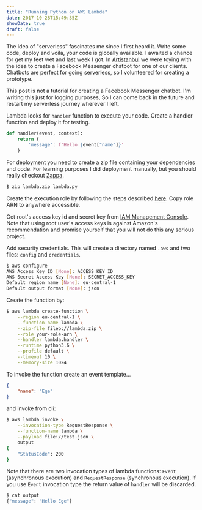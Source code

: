 ```yaml
---
title: "Running Python on AWS Lambda"
date: 2017-10-28T15:49:35Z
showDate: true
draft: false
---
```


The idea of "serverless" fascinates me since I first heard it. Write some code, deploy and voila, your code is globally available. I awaited a chance for get my feet wet and last week I got. In [Artistanbul](https://www.artistanbul.io) we were toying with the idea to create a Facebook Messenger chatbot for one of our clients. Chatbots are perfect for going serverless, so I volunteered for creating a prototype.

This post is not a tutorial for creating a Facebook Messenger chatbot. I'm writing this just for logging purposes, So I can come back in the future and restart my serverless journey wherever I left.

Lambda looks for `handler` function to execute your code. Create a handler function and deploy it for testing.

```python
def handler(event, context):
    return {
        'message': f'Hello {event["name"]}'
    }
```

For deployment you need to create a zip file containing your dependencies and code. For learning purposes I did deployment manually, but you should really checkout [Zappa](https://github.com/Miserlou/Zappa).

```sh
$ zip lambda.zip lambda.py
```

Create the execution role by following the steps described [here](http://docs.aws.amazon.com/lambda/latest/dg/with-s3-example-create-iam-role.html). Copy role ARN to anywhere accessible.

Get root's access key id and secret key from [IAM Management Console](https://console.aws.amazon.com/iam/). Note that using root user's access keys is against Amazon's recommendation and promise yourself that you will not do this any serious project.

Add security credentials. This will create a directory named `.aws` and two files: `config` and `credentials`.

```sh
$ aws configure
AWS Access Key ID [None]: ACCESS_KEY_ID
AWS Secret Access Key [None]: SECRET_ACCESS_KEY
Default region name [None]: eu-central-1
Default output format [None]: json
```

Create the function by:

```sh
$ aws lambda create-function \
    --region eu-central-1 \
    --function-name lambda \
    --zip-file fileb://lambda.zip \
    --role your-role-arn \
    --handler lambda.handler \
    --runtime python3.6 \
    --profile default \
    --timeout 10 \
    --memory-size 1024
```

To invoke the function create an event template...

```json
{
    "name": "Ege"
}
```

and invoke from cli:

```sh
$ aws lambda invoke \
    --invocation-type RequestResponse \
    --function-name lambda \
    --payload file://test.json \
    output
{
    "StatusCode": 200
}
```

Note that there are two invocation types of lambda functions: `Event` (asynchronous execution) and `RequestResponse` (synchronous execution). If you use `Event` invocation type the return value of `handler` will be discarded.

```sh
$ cat output
{"message": "Hello Ege"}
```
